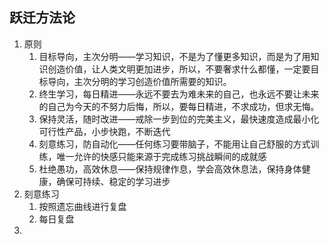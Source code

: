 ## 跃迁方法论

1. 原则
   1. 目标导向，主次分明——学习知识，不是为了懂更多知识，而是为了用知识创造价值，让人类文明更加进步，所以，不要奢求什么都懂，一定要目标导向，主次分明的学习创造价值所需要的知识。
   2. 终生学习，每日精进——永远不要去为难未来的自己，也永远不要让未来的自己为今天的不努力后悔，所以，要每日精进，不求成功，但求无悔。
   3. 保持灵活，随时改进——戒除一步到位的完美主义，最快速度造成最小化可行性产品，小步快跑，不断迭代
   4. 刻意练习，防自动化——任何练习要带脑子，不能用让自己舒服的方式训练，唯一允许的快感只能来源于完成练习挑战瞬间的成就感
   5. 杜绝愚功，高效休息——保持规律作息，学会高效休息法，保持身体健康，确保可持续、稳定的学习进步
2. 刻意练习
   1. 按照遗忘曲线进行复盘
   2. 每日复盘
3. 